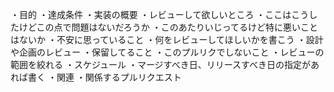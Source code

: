 ・目的
・達成条件
・実装の概要
・レビューして欲しいところ
  ・ここはこうしたけどこの点で問題はないだろうか
  ・このあたりいじってるけど特に悪いことはないか
・不安に思っていること
  ・何をレビューしてほしいかを書こう
  ・設計や企画のレビュー
・保留してること
  ・このプルリクでしないこと
  ・レビューの範囲を絞れる
・スケジュール
  ・マージすべき日、リリースすべき日の指定があれば書く
・関連
  ・関係するプルリクエスト
